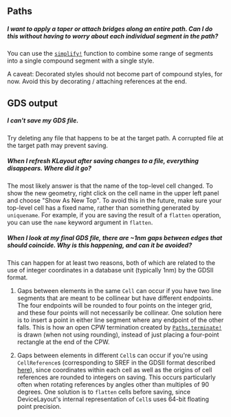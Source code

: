 ## Paths

##### I want to apply a taper or attach bridges along an entire path. Can I do this without having to worry about each individual segment in the path?

You can use the [`simplify!`](@ref) function to combine some range of segments into a single compound segment with a single style.

A caveat: Decorated styles should not become part of compound styles, for now. Avoid this by
decorating / attaching references at the end.

## GDS output

##### I can't save my GDS file.

Try deleting any file that happens to be at the target path. A corrupted file at the target path may prevent saving.

##### When I refresh KLayout after saving changes to a file, everything disappears. Where did it go?

The most likely answer is that the name of the top-level cell changed.
To show the new geometry, right click on the cell name in the upper left panel and choose "Show As New Top".
To avoid this in the future, make sure your top-level cell has a fixed name, rather than something generated by `uniquename`.
For example, if you are saving the result of a `flatten` operation, you can use the `name` keyword argument in `flatten`.

##### When I look at my final GDS file, there are ~1nm gaps between edges that should coincide. Why is this happening, and can it be avoided?

This can happen for at least two reasons, both of which are related to the use of integer coordinates in a database unit (typically 1nm) by the GDSII format.

 1. Gaps between elements in the same `Cell` can occur if you have two line segments that are meant to be collinear but have different endpoints.
    The four endpoints will be rounded to four points on the integer grid, and these four points will not necessarily be collinear.
    One solution here is to insert a point in either line segment where any endpoint of the other falls. This is how an open CPW termination created by [`Paths.terminate!`](@ref) is drawn (when not using rounding), instead of just placing a four-point rectangle at the end of the CPW.

 2. Gaps between elements in different `Cell`s can occur if you're using `CellReference`s (corresponding to SREF in the GDSII format described [here](https://www.artwork.com/gdsii/gdsii/page2.htm)), since coordinates within each cell as well as the origins of cell references are rounded to integers on saving.
    This occurs particularly often when rotating references by angles other than multiples of 90 degrees.
    One solution is to `flatten` cells before saving, since DeviceLayout's internal representation of `Cell`s uses 64-bit floating point precision.
